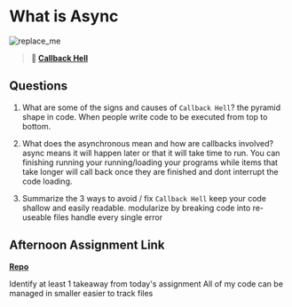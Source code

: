 # What is Async

![replace_me](https://codeworks.blob.core.windows.net/public/assets/img/illustrations/placeholder.svg)

> **📖 [Callback Hell](https://codeworksacademy.com/fs-student-guide/resources/wk4/01-Callbacks)**

## Questions

1. What are some of the signs and causes of `Callback Hell`?
the pyramid shape in code. When people write code to be executed from top to bottom. 

2. What does the asynchronous mean and how are callbacks involved?
async means it will happen later or that it will take time to run. You can finishing running your running/loading your programs while items that take longer will call back once they are finished and dont interrupt the code loading. 

3. Summarize the 3 ways to avoid / fix `Callback Hell`
keep your code shallow and easily readable. 
modularize by breaking code into re-useable files
handle every single error




## Afternoon Assignment Link

**[Repo](https://github.com/deriklee451/Trivia-DB)**

Identify at least 1 takeaway from today's assignment
All of my code can be managed in smaller easier to track files
